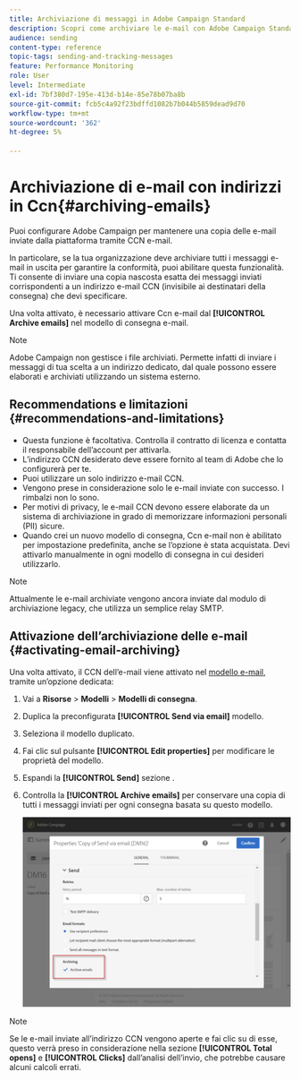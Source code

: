 ```yaml
---
title: Archiviazione di messaggi in Adobe Campaign Standard
description: Scopri come archiviare le e-mail con Adobe Campaign Standard utilizzando un indirizzo e-mail CCN.
audience: sending
content-type: reference
topic-tags: sending-and-tracking-messages
feature: Performance Monitoring
role: User
level: Intermediate
exl-id: 7bf380d7-195e-413d-b14e-85e78b07ba8b
source-git-commit: fcb5c4a92f23bdffd1082b7b044b5859dead9d70
workflow-type: tm+mt
source-wordcount: '362'
ht-degree: 5%

---
```


# Archiviazione di e-mail con indirizzi in Ccn{#archiving-emails}

Puoi configurare Adobe Campaign per mantenere una copia delle e-mail inviate dalla piattaforma tramite CCN e-mail.

In particolare, se la tua organizzazione deve archiviare tutti i messaggi e-mail in uscita per garantire la conformità, puoi abilitare questa funzionalità. Ti consente di inviare una copia nascosta esatta dei messaggi inviati corrispondenti a un indirizzo e-mail CCN (invisibile ai destinatari della consegna) che devi specificare.

Una volta attivato, è necessario attivare Ccn e-mail dal **[!UICONTROL Archive emails]** nel modello di consegna e-mail.

>[!NOTE]
>
>Adobe Campaign non gestisce i file archiviati. Permette infatti di inviare i messaggi di tua scelta a un indirizzo dedicato, dal quale possono essere elaborati e archiviati utilizzando un sistema esterno.

## Recommendations e limitazioni {#recommendations-and-limitations}

* Questa funzione è facoltativa. Controlla il contratto di licenza e contatta il responsabile dell’account per attivarla.
* L’indirizzo CCN desiderato deve essere fornito al team di Adobe che lo configurerà per te.
* Puoi utilizzare un solo indirizzo e-mail CCN.
* Vengono prese in considerazione solo le e-mail inviate con successo. I rimbalzi non lo sono.
* Per motivi di privacy, le e-mail CCN devono essere elaborate da un sistema di archiviazione in grado di memorizzare informazioni personali (PII) sicure.
* Quando crei un nuovo modello di consegna, Ccn e-mail non è abilitato per impostazione predefinita, anche se l’opzione è stata acquistata. Devi attivarlo manualmente in ogni modello di consegna in cui desideri utilizzarlo.

>[!NOTE]
>
>Attualmente le e-mail archiviate vengono ancora inviate dal modulo di archiviazione legacy, che utilizza un semplice relay SMTP.

## Attivazione dell’archiviazione delle e-mail {#activating-email-archiving}

Una volta attivato, il CCN dell’e-mail viene attivato nel [modello e-mail](../../start/using/marketing-activity-templates.md), tramite un’opzione dedicata:

1. Vai a **Risorse** > **Modelli** > **Modelli di consegna**.
1. Duplica la preconfigurata **[!UICONTROL Send via email]** modello.
1. Seleziona il modello duplicato.
1. Fai clic sul pulsante **[!UICONTROL Edit properties]** per modificare le proprietà del modello.
1. Espandi la **[!UICONTROL Send]** sezione .
1. Controlla la **[!UICONTROL Archive emails]** per conservare una copia di tutti i messaggi inviati per ogni consegna basata su questo modello.

   ![](assets/email_archiving.png)

>[!NOTE]
>
>Se le e-mail inviate all’indirizzo CCN vengono aperte e fai clic su di esse, questo verrà preso in considerazione nella sezione **[!UICONTROL Total opens]** e **[!UICONTROL Clicks]** dall’analisi dell’invio, che potrebbe causare alcuni calcoli errati.
